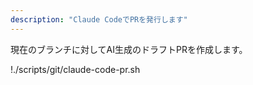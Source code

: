 ```yaml
---
description: "Claude CodeでPRを発行します"
---
```


現在のブランチに対してAI生成のドラフトPRを作成します。

!./scripts/git/claude-code-pr.sh